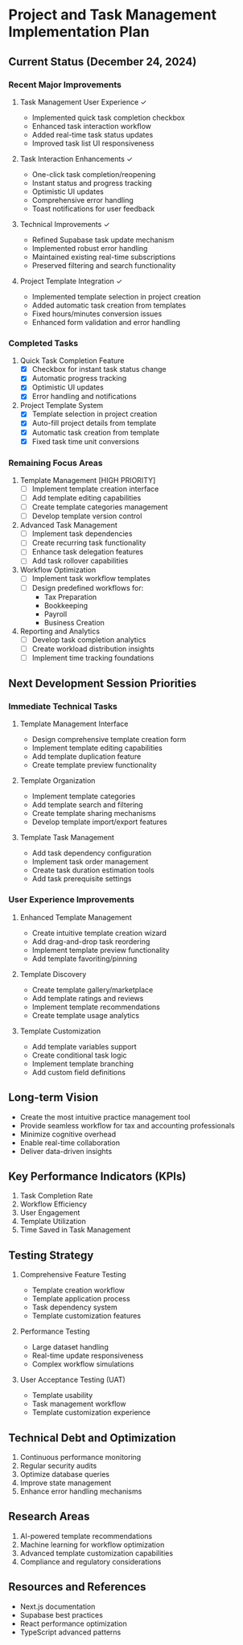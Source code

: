 # Project and Task Management Implementation Plan

## Current Status (December 24, 2024)

### Recent Major Improvements
1. Task Management User Experience ✓
   - Implemented quick task completion checkbox
   - Enhanced task interaction workflow
   - Added real-time task status updates
   - Improved task list UI responsiveness

2. Task Interaction Enhancements ✓
   - One-click task completion/reopening
   - Instant status and progress tracking
   - Optimistic UI updates
   - Comprehensive error handling
   - Toast notifications for user feedback

3. Technical Improvements ✓
   - Refined Supabase task update mechanism
   - Implemented robust error handling
   - Maintained existing real-time subscriptions
   - Preserved filtering and search functionality

4. Project Template Integration ✓
   - Implemented template selection in project creation
   - Added automatic task creation from templates
   - Fixed hours/minutes conversion issues
   - Enhanced form validation and error handling

### Completed Tasks
1. Quick Task Completion Feature
   - [x] Checkbox for instant task status change
   - [x] Automatic progress tracking
   - [x] Optimistic UI updates
   - [x] Error handling and notifications

2. Project Template System
   - [x] Template selection in project creation
   - [x] Auto-fill project details from template
   - [x] Automatic task creation from template
   - [x] Fixed task time unit conversions

### Remaining Focus Areas
1. Template Management [HIGH PRIORITY]
   - [ ] Implement template creation interface
   - [ ] Add template editing capabilities
   - [ ] Create template categories management
   - [ ] Develop template version control

2. Advanced Task Management
   - [ ] Implement task dependencies
   - [ ] Create recurring task functionality
   - [ ] Enhance task delegation features
   - [ ] Add task rollover capabilities

3. Workflow Optimization
   - [ ] Implement task workflow templates
   - [ ] Design predefined workflows for:
     * Tax Preparation
     * Bookkeeping
     * Payroll
     * Business Creation

4. Reporting and Analytics
   - [ ] Develop task completion analytics
   - [ ] Create workload distribution insights
   - [ ] Implement time tracking foundations

## Next Development Session Priorities

### Immediate Technical Tasks
1. Template Management Interface
   - Design comprehensive template creation form
   - Implement template editing capabilities
   - Add template duplication feature
   - Create template preview functionality

2. Template Organization
   - Implement template categories
   - Add template search and filtering
   - Create template sharing mechanisms
   - Develop template import/export features

3. Template Task Management
   - Add task dependency configuration
   - Implement task order management
   - Create task duration estimation tools
   - Add task prerequisite settings

### User Experience Improvements
1. Enhanced Template Management
   - Create intuitive template creation wizard
   - Add drag-and-drop task reordering
   - Implement template preview functionality
   - Add template favoriting/pinning

2. Template Discovery
   - Create template gallery/marketplace
   - Add template ratings and reviews
   - Implement template recommendations
   - Create template usage analytics

3. Template Customization
   - Add template variables support
   - Create conditional task logic
   - Implement template branching
   - Add custom field definitions

## Long-term Vision
- Create the most intuitive practice management tool
- Provide seamless workflow for tax and accounting professionals
- Minimize cognitive overhead
- Enable real-time collaboration
- Deliver data-driven insights

## Key Performance Indicators (KPIs)
1. Task Completion Rate
2. Workflow Efficiency
3. User Engagement
4. Template Utilization
5. Time Saved in Task Management

## Testing Strategy
1. Comprehensive Feature Testing
   - Template creation workflow
   - Template application process
   - Task dependency system
   - Template customization features

2. Performance Testing
   - Large dataset handling
   - Real-time update responsiveness
   - Complex workflow simulations

3. User Acceptance Testing (UAT)
   - Template usability
   - Task management workflow
   - Template customization experience

## Technical Debt and Optimization
1. Continuous performance monitoring
2. Regular security audits
3. Optimize database queries
4. Improve state management
5. Enhance error handling mechanisms

## Research Areas
1. AI-powered template recommendations
2. Machine learning for workflow optimization
3. Advanced template customization capabilities
4. Compliance and regulatory considerations

## Resources and References
- Next.js documentation
- Supabase best practices
- React performance optimization
- TypeScript advanced patterns
